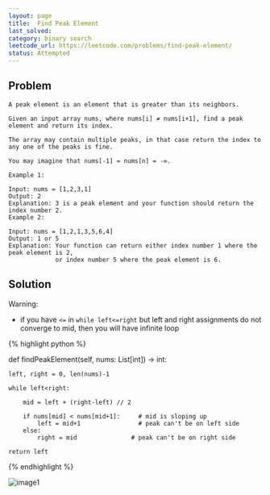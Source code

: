 ```yaml
---
layout: page
title:  Find Peak Element
last_solved: 
category: binary search
leetcode_url: https://leetcode.com/problems/find-peak-element/
status: Attempted
---
```


Problem
-------

```
A peak element is an element that is greater than its neighbors.

Given an input array nums, where nums[i] ≠ nums[i+1], find a peak element and return its index.

The array may contain multiple peaks, in that case return the index to any one of the peaks is fine.

You may imagine that nums[-1] = nums[n] = -∞.

Example 1:

Input: nums = [1,2,3,1]
Output: 2
Explanation: 3 is a peak element and your function should return the index number 2.
Example 2:

Input: nums = [1,2,1,3,5,6,4]
Output: 1 or 5 
Explanation: Your function can return either index number 1 where the peak element is 2, 
             or index number 5 where the peak element is 6.

```

Solution
----------

Warning:
- if you have `<=` in `while left<=right` but left and right assignments do not converge to mid, then you will have infinite loop

{% highlight python %}

def findPeakElement(self, nums: List[int]) -> int:
    
    left, right = 0, len(nums)-1
    
    while left<right:  
        
        mid = left + (right-left) // 2
        
        if nums[mid] < nums[mid+1]:     # mid is sloping up
            left = mid+1                # peak can't be on left side
        else:
            right = mid               # peak can't be on right side
        
    return left

{% endhighlight %}


![image1]()